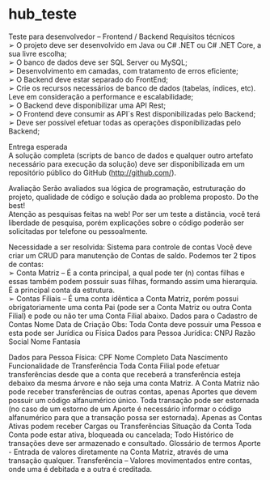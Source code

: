 # hub_teste

Teste para desenvolvedor – Frontend / Backend
Requisitos técnicos  
➢  O projeto deve ser desenvolvido em Java ou C# .NET ou C# .NET Core, a sua livre escolha;  
➢  O banco de dados deve ser SQL Server ou MySQL;  
➢  Desenvolvimento em camadas, com tratamento de erros eficiente;  
➢  O Backend deve estar separado do FrontEnd;  
➢  Crie os recursos necessários de banco de dados (tabelas, índices, etc). Leve em consideração a performance e escalabilidade;  
➢  O Backend deve disponibilizar uma API Rest;  
➢  O Frontend deve consumir as API´s Rest disponibilizadas pelo Backend;  
➢  Deve ser possível efetuar todas as operações disponibilizadas pelo Backend;   

Entrega esperada  
  A solução completa (scripts de banco de dados e qualquer outro artefato necessário para execução da solução) deve ser disponibilizada em um repositório público do GitHub (http://github.com/).

Avaliação
  Serão avaliados sua lógica de programação, estruturação do projeto, qualidade de código e solução dada ao problema proposto. Do the best!  
  Atenção as pesquisas feitas na web! Por ser um teste a distância, você terá liberdade de pesquisa, porém explicações sobre o código poderão ser solicitadas por telefone ou pessoalmente.
  
  Necessidade a ser resolvida:
  Sistema para controle de contas  Você deve criar um CRUD para manutenção de Contas de saldo. Podemos ter 2 tipos de contas:  
  ➢  Conta Matriz – É a conta principal, a qual pode ter (n) contas filhas e essas também podem possuir suas filhas, formando assim uma hierarquia. É a principal conta da estrutura.  
  ➢  Contas Filiais – É uma conta idêntica a Conta Matriz, porém possui obrigatoriamente uma conta Pai (pode ser a Conta Matriz ou outra Conta Filial) e pode ou não ter uma Conta Filial abaixo. 
  Dados para o Cadastro de Contas
  Nome
  Data de Criação
  Obs: Toda Conta deve possuir uma Pessoa e esta pode ser Jurídica ou Física
  Dados para Pessoa Jurídica:
  CNPJ
  Razão Social
  Nome Fantasia  
  

Dados para Pessoa Física:
CPF
Nome Completo
Data Nascimento   Funcionalidade de Transferência  Toda Conta Filial pode efetuar transferências desde que a conta que receberá a transferência esteja debaixo da mesma árvore e não seja uma conta Matriz.  A Conta Matriz não pode receber transferências de outras contas, apenas Aportes que devem possuir um código alfanumérico único.  Toda transação pode ser estornada (no caso de um estorno de um Aporte é necessário informar o código alfanumérico para que a transação possa ser estornada).  Apenas as Contas Ativas podem receber Cargas ou Transferências    Situação da Conta  Toda Conta pode estar ativa, bloqueada ou cancelada;  Todo Histórico de transações deve ser armazenado e consultado.  Glossário de termos  Aporte - Entrada de valores diretamente na Conta Matriz, através de uma transação qualquer.  Transferência – Valores movimentados entre contas, onde uma é debitada e a outra é creditada. 
